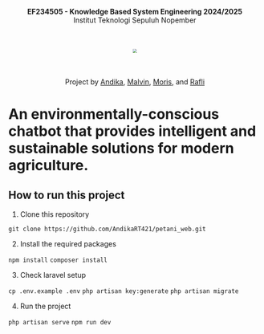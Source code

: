 <p align="center"><b>EF234505 - Knowledge Based System Engineering 2024/2025</b><br>Institut Teknologi Sepuluh Nopember</p>
<br>
<p align="center"><img src="https://i.ibb.co.com/2gLgWws/image.png" style="transform: scale(0.5);"></p>
<br>
<p align="center">Project by <a href="https://github.com/AndikaRT421">Andika</a>, <a href="https://github.com/malvinlh">Malvin</a>, <a href="https://github.com/morisab">Moris</a>, and <a href="https://github.com/RafliRaihanP">Rafli</a></p>

# An environmentally-conscious chatbot that provides intelligent and sustainable solutions for modern agriculture.

## How to run this project

1. Clone this repository

`git clone https://github.com/AndikaRT421/petani_web.git`

2. Install the required packages

`npm install`
`composer install`

3. Check laravel setup

`cp .env.example .env`
`php artisan key:generate`
`php artisan migrate`

4. Run the project

`php artisan serve`
`npm run dev`
